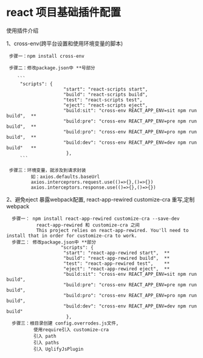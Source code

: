 # react 项目基础插件配置

使用插件介绍

   1、cross-env(跨平台设置和使用环境变量的脚本)

     步骤一：npm install cross-env

     步骤二：修改package.json中 **号部分
     
        ```
         "scripts": {
                         "start": "react-scripts start",
                         "build": "react-scripts build",
                         "test": "react-scripts test",
                         "eject": "react-scripts eject",
                         "build:sit": "cross-env REACT_APP_ENV=sit npm run build",  **
                         "build:pre": "cross-env REACT_APP_ENV=pre npm run build",  **
                         "build:pro": "cross-env REACT_APP_ENV=pro npm run build",  **
                         "build:dev": "cross-env REACT_APP_ENV=dev npm run build"   **
                          },
         ```     
     
     步骤三：环境变量，就涉及到请求封装 
             如：axios.defaults.baseUrl
             axios.interceprors.request.use(()=>{},()=>{})  
             axios.interceptors.response.use(()=>{},()=>{})

   2、避免eject 暴露webpack配置, react-app-rewired customize-cra  重写,定制webpack 

      步骤一： npm install react-app-rewired customize-cra --save-dev
               react-app-rewired 和 customize-cra 之间 
               This project relies on react-app-rewired. You'll need to install that in order for customize-cra to work.
      步骤二： 修改package.json中 **部分
                        "scripts": {
                         "start": "react-app-rewired start",  **
                         "build": "react-app-rewired build",  **
                         "test": "react-app-rewired test",    **
                         "eject": "react-app-rewired eject",  **
                         "build:sit": "cross-env REACT_APP_ENV=sit npm run build",
                         "build:pre": "cross-env REACT_APP_ENV=pre npm run build",
                         "build:pro": "cross-env REACT_APP_ENV=pro npm run build",
                         "build:dev": "cross-env REACT_APP_ENV=dev npm run build"
                          },
      步骤三：根目录创建 config.overrodes.js文件,
              使用require引入 customize-cra  
              引入 path
              引入 paths
              引入 UglifyJsPlugin   
              
